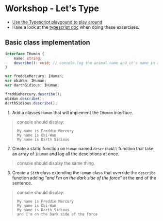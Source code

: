 # Workshop - Let's Type

* [Use the Typescript playgound to play around](https://www.typescriptlang.org/play)
* Have a look at the [typescript doc](https://www.typescriptlang.org/docs) when doing these exsercises.

## Basic class implementation

```ts
interface IHuman {
    name: string;
    describe(): void; // console.log the animal name and it's name in a sentence
}

var freddieMercury: IHuman;
var obiWan: IHuman;
var darthSidious: IHuman;

freddieMercury.describe();
obiWan.describe();
darthSidious.describe();
```

1. Add a classes `Human` that will implement the `IHuman` interface.

> console should display:
> 
> ```
> My name is Freddie Mercury
> My name is Obi-Wan
> My name is Darth Sidious
> ```

2. Create a static function on `Human` named `describeAll` function that take an array of `IHuman` and log all the desciptions at once.

> console should display the same thing.

3. Create a `Sith` class extending the `Human` class that override the `describe` function adding _"and I'm on the dark side of the force"_ at the end of the sentence.

> console should display:
> 
> ```
> My name is Freddie Mercury
> My name is Obi-Wan
> My name is Darth Sidious
> and I'm on the Dark side of the force
> ```